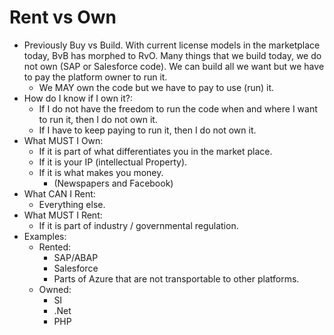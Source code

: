 # Rent vs Own
* Previously Buy vs Build. With current license models in the marketplace today, BvB has morphed to RvO. Many things that we build today, we do not own (SAP or Salesforce code). We can build all we want but we have to pay the platform owner to run it. 
  * We MAY own the code but we have to pay to use (run) it.
* How do I know if I own it?:
  * If I do not have the freedom to run the code when and where I want to run it, then I do not own it.
  * If I have to keep paying to run it, then I do not own it.
* What MUST I Own:
  * If it is part of what differentiates you in the market place.
  * If it is your IP (intellectual Property).
  * If it is what makes you money.
    * (Newspapers and Facebook)
* What CAN I Rent:
  * Everything else.
* What MUST I Rent:
  * If it is part of industry / governmental regulation.
* Examples:
  * Rented:
    * SAP/ABAP
    * Salesforce
    * Parts of Azure that are not transportable to other platforms.
  * Owned:
    * SI
    * .Net
    * PHP
